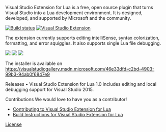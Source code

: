 Visual Studio Extension for Lua is a free, open source plugin that turns Visual Studio into a Lua development environment. It is designed, developed, and supported by Microsoft and the community.

[![Build status](https://ci.appveyor.com/api/projects/status/sj49e0yom1n9bhmg/branch/master?svg=true)](https://ci.appveyor.com/project/AArnott/vslua-2w2wn/branch/master)
[![Visual Studio Extension](https://img.shields.io/badge/VSIX-1.0.1-green.svg)](https://visualstudiogallery.msdn.microsoft.com/46e33dfd-c2bd-4903-99b3-94ab0f6847e9)

The extension currently supports editing intelliSense, syntax colorization, formatting, and error squiggles. It also supports single Lua file debugging.

![](images/colorization.png?raw=true)
![](images/intelliSense.png?raw=true)
![](images/errorsquiggles.png?raw=true)

The installer is available on https://visualstudiogallery.msdn.microsoft.com/46e33dfd-c2bd-4903-99b3-94ab0f6847e9

Releases
•	Visual Studio Extension for Lua 1.0 includes editing and local debugging support for Visual Studio 2015.

Contributions
We would love to have you as a contributor!
* [Contributing to Visual Studio Extension for Lua](https://github.com/Microsoft/VSLua/blob/master/CONTRIBUTING.md)
* [Build Instructions for Visual Studio Extension for Lua](https://github.com/Microsoft/VSLua/wiki/Build-Instructions)


[License](https://github.com/Microsoft/VSLua/blob/master/license.txt)
